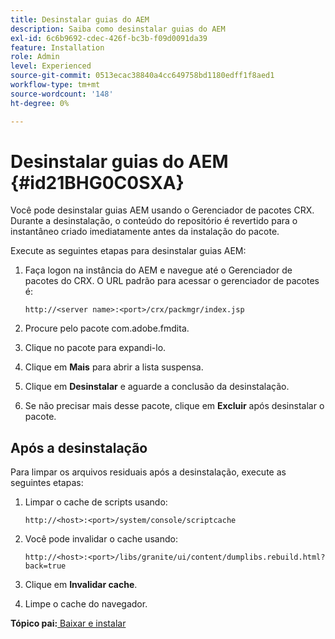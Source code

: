```yaml
---
title: Desinstalar guias do AEM
description: Saiba como desinstalar guias do AEM
exl-id: 6c6b9692-cdec-426f-bc3b-f09d0091da39
feature: Installation
role: Admin
level: Experienced
source-git-commit: 0513ecac38840a4cc649758bd1180edff1f8aed1
workflow-type: tm+mt
source-wordcount: '148'
ht-degree: 0%

---
```


# Desinstalar guias do AEM {#id21BHG0C0SXA}

Você pode desinstalar guias AEM usando o Gerenciador de pacotes CRX. Durante a desinstalação, o conteúdo do repositório é revertido para o instantâneo criado imediatamente antes da instalação do pacote.

Execute as seguintes etapas para desinstalar guias AEM:

1. Faça logon na instância do AEM e navegue até o Gerenciador de pacotes do CRX. O URL padrão para acessar o gerenciador de pacotes é:

   ```http
   http://<server name>:<port>/crx/packmgr/index.jsp
   ```

1. Procure pelo pacote com.adobe.fmdita.
1. Clique no pacote para expandi-lo.
1. Clique em **Mais** para abrir a lista suspensa.
1. Clique em **Desinstalar** e aguarde a conclusão da desinstalação.
1. Se não precisar mais desse pacote, clique em **Excluir** após desinstalar o pacote.

## Após a desinstalação

Para limpar os arquivos residuais após a desinstalação, execute as seguintes etapas:

1. Limpar o cache de scripts usando:

   ```http
   http://<host>:<port>/system/console/scriptcache
   ```

1. Você pode invalidar o cache usando:

   ```http
   http://<host>:<port>/libs/granite/ui/content/dumplibs.rebuild.html?back=true
   ```

1. Clique em **Invalidar cache**.
1. Limpe o cache do navegador.

**Tópico pai:**[ Baixar e instalar](download-install.md)

